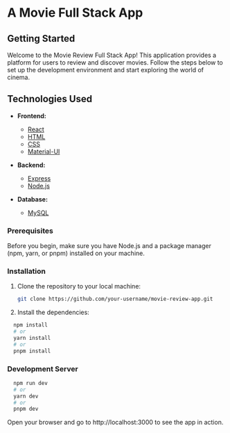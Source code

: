 # A Movie Full Stack App

## Getting Started

Welcome to the Movie Review Full Stack App! This application provides a platform for users to review and discover movies. Follow the steps below to set up the development environment and start exploring the world of cinema.

## Technologies Used

- **Frontend:**
  - [React](https://reactjs.org/)
  - [HTML](https://developer.mozilla.org/en-US/docs/Web/HTML)
  - [CSS](https://developer.mozilla.org/en-US/docs/Web/CSS)
  - [Material-UI](https://material-ui.com/)

- **Backend:**
  - [Express](https://expressjs.com/)
  - [Node.js](https://nodejs.org/)

- **Database:**
  - [MySQL](https://www.mysql.com/)
 
### Prerequisites

Before you begin, make sure you have Node.js and a package manager (npm, yarn, or pnpm) installed on your machine.

### Installation

1. Clone the repository to your local machine:

   ```bash
   git clone https://github.com/your-username/movie-review-app.git

2. Install the dependencies:

  ```bash
    npm install
    # or
    yarn install
    # or
    pnpm install
  ```
### Development Server

  ```bash
    npm run dev
    # or
    yarn dev
    # or
    pnpm dev
  ```

Open your browser and go to http://localhost:3000 to see the app in action.
